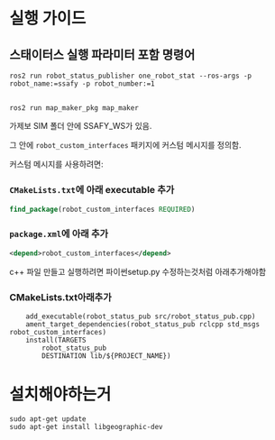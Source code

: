 # 실행 가이드

## 스태이터스 실행 파라미터 포함 명령어

```
ros2 run robot_status_publisher one_robot_stat --ros-args -p robot_name:=ssafy -p robot_number:=1
```

##
```
ros2 run map_maker_pkg map_maker
```


가제보 SIM 폴더 안에 SSAFY_WS가 있음.

그 안에 `robot_custom_interfaces` 패키지에 커스텀 메시지를 정의함.

커스텀 메시지를 사용하려면:

### `CMakeLists.txt`에 아래 executable 추가

```cmake
find_package(robot_custom_interfaces REQUIRED)

```

### `package.xml`에 아래 추가

```xml
<depend>robot_custom_interfaces</depend>
```

c++ 파일 만들고 실행하려면 파이썬setup.py 수정하는것처럼 아래추가해야함
### CMakeLists.txt아래추가
```
    add_executable(robot_status_pub src/robot_status_pub.cpp)
    ament_target_dependencies(robot_status_pub rclcpp std_msgs robot_custom_interfaces)
    install(TARGETS
        robot_status_pub
        DESTINATION lib/${PROJECT_NAME})
```


# 설치해야하는거

```
sudo apt-get update
sudo apt-get install libgeographic-dev
```
